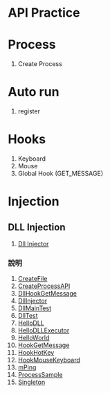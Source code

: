 # API Practice

# Process
1. Create Process

# Auto run
1. register

# Hooks
1. Keyboard 
2. Mouse
3. Global Hook (GET_MESSAGE)

# Injection

## DLL Injection
1. [Dll Injector](WindowsPractice/DllInjector)



### 說明
1. [CreateFile](./WindowsPractice/CreateFile/README.md) 
2. [CreateProcessAPI](./WindowsPractice/CreateFile/README.md)
3. [DllHookGetMessage](./WindowsPractice/DllHookGetMessage/README.md)
4. [DllInjector](./WindowsPractice/DllInjector/README.md)
5. [DllMainTest](./WindowsPractice/DllMainTest/README.md)
6. [DllTest](./WindowsPractice/DllTest/README.md)
7. [HelloDLL](./WindowsPractice/HelloDLL/README.md)
8. [HelloDLLExecutor](./WindowsPractice/HelloDLLExecutor/README.md)
9. [HelloWorld](./WindowsPractice/HelloWorld/README.md)
10. [HookGetMessage](./WindowsPractice/HookGetMessage/README.md)
11. [HookHotKey](./WindowsPractice/HookHotKey/README.md)
12. [HookMouseKeyboard](./WindowsPractice/HookMouseKeyboard/README.md)
13. [mPing](./WindowsPractice/mPing/README.md)
14. [ProcessSample](./WindowsPractice/ProcessSample/README.md)
15. [Singleton](./WindowsPractice/Singleton/README.md)